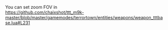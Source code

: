 You can set zoom FOV in   
https://github.com/chaixshot/ttt_m9k-master/blob/master/gamemodes/terrortown/entities/weapons/weapon_tttbase.lua#L231
